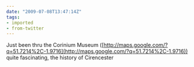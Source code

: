 ```yaml
---
date: "2009-07-08T13:47:14Z"
tags:
- imported
- from-twitter
---
```

Just been thru the Corinium Museum \([http://maps.google.com/?q=51.7214%2C-1.9716](http://maps.google.com/?q=51.7214%2C-1.9716)) quite fascinating, the history of Cirencester
